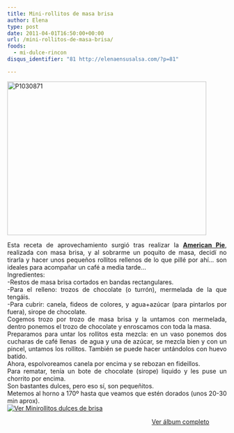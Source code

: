 ```yaml
---
title: Mini-rollitos de masa brisa
author: Elena
type: post
date: 2011-04-01T16:50:00+00:00
url: /mini-rollitos-de-masa-brisa/
foods:
  - mi-dulce-rincon
disqus_identifier: "81 http://elenaensusalsa.com/?p=81"

---
```

[<img alt="P1030871" border="0" height="352" src="http://elenaensusalsa.com/wp-content/uploads/2011/04/P1030871_thumb-5B4-5D.jpg" style="border-bottom: 0px; border-left: 0px; border-right: 0px; border-top: 0px; display: inline;" title="P1030871" width="457" />][1] 

<div align="justify">
  Esta receta de aprovechamiento surgió tras realizar la <a href="http://elenaensusalsa.com/2011/03/27/american-pie/"><strong>American Pie</strong></a>, realizada con masa brisa, y al sobrarme un poquito de masa, decidí no tirarla y hacer unos pequeños rollitos rellenos de lo que pillé por ahí… son ideales para acompañar un café a media tarde…
</div>

<div align="justify">
  Ingredientes:
</div>

<div align="justify">
  -Restos de masa brisa cortados en bandas rectangulares.
</div>

<div align="justify">
  -Para el relleno: trozos de chocolate (o turrón), mermelada de la que tengáis.
</div>

<div align="justify">
  -Para cubrir: canela, fideos de colores, y agua+azúcar (para pintarlos por fuera), sirope de chocolate.
</div>

<div align="justify">
  Cogemos trozo por trozo de masa brisa y la untamos con mermelada, dentro ponemos el trozo de chocolate y enroscamos con toda la masa.
</div>

<div align="justify">
  Preparamos para untar los rollitos esta mezcla: en un vaso ponemos dos cucharas de café llenas&nbsp; de agua y una de azúcar, se mezcla bien y con un pincel, untamos los rollitos. También se puede hacer untándolos con huevo batido.
</div>

<div align="justify">
  Ahora, espolvoreamos canela por encima y se rebozan en fideillos.
</div>

<div align="justify">
  Para rematar, tenía un bote de chocolate (sirope) liquido y les puse un chorrito por encima.
</div>

<div align="justify">
  Son bastantes dulces, pero eso sí, son pequeñitos.
</div>

<div align="justify">
  Metemos al horno a 170º hasta que veamos que estén dorados (unos 20-30 min aprox).
</div>



<div style="display: inline; float: none; margin: 0px; padding-bottom: 0px; padding-left: 0px; padding-right: 0px; padding-top: 0px;">
  <a href="http://cid-a5354edc4ebfa1ec.skydrive.live.com/redir.aspx?page=browse&resid=A5354EDC4EBFA1EC!1005&type=5" style="border-bottom: 0px; border-left: 0px; border-right: 0px; border-top: 0px;"><img alt="Ver Minirollitos dulces de brisa" src="http://elenaensusalsa.com/wp-content/uploads/2011/04/InlineRepresentation7ec067d6-cb54-4fa5-a524-faf94ed5abc7-5B4-5D.jpg" style="border-bottom: 0px; border-left: 0px; border-right: 0px; border-top: 0px;" /></a></p> 
  
  <div style="text-align: right; width: 464px;">
    <a href="http://cid-a5354edc4ebfa1ec.skydrive.live.com/redir.aspx?page=browse&resid=A5354EDC4EBFA1EC!1005&type=5">Ver álbum completo</a>
  </div>
</div>

 [1]: http://elenaensusalsa.com/wp-content/uploads/2011/04/P1030871_thumb-5B4-5D.jpg
